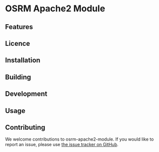 # OSRM Apache2 Module #

## Features ##

## Licence ##

## Installation ##

## Building ##

## Development ##

## Usage ##

## Contributing ##

We welcome contributions to osrm-apache2-module. If you would like to report an issue, please use [the issue tracker on GitHub](https://github.com/Webmine/osrm-apache2-module/issues).
